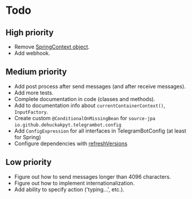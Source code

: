 # Todo

## High priority
- Remove [SpringContext object](https://github.com/DEHuckaKpyT/telegram-bot/blob/v0.7.13b/telegram-bot-spring/src/main/kotlin/io/github/dehuckakpyt/telegrambot/context/SpringContext.kt#L15).
- Add webhook.

## Medium priority
- Add post process after send messages (and after receive messages).
- Add more tests.
- Complete documentation in code (classes and methods).
- Add to documentation info about `currentContainerContext()`, `InputFactory`.
- Create custom `@ConditionalOnMissingBean` for `source-jpa` `io.github.dehuckakpyt.telegrambot.config`
- Add `ConfigExpression` for all interfaces in TelegramBotConfig (at least for Spring)
- Configure dependencies with [refreshVersions](https://github.com/Splitties/refreshVersions)

## Low priority
- Figure out how to send messages longer than 4096 characters.
- Figure out how to implement internationalization.
- Add ability to specify action ('typing...', etc.).